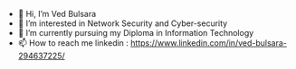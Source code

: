 - 👋 Hi, I’m Ved Bulsara
- 👀 I’m interested in Network Security and Cyber-security
- 🌱 I’m currently pursuing my Diploma in Information Technology
- 📫 How to reach me linkedin : https://www.linkedin.com/in/ved-bulsara-294637225/

<!---
vedbulsara04/vedbulsara04 is a ✨ special ✨ repository because its `README.md` (this file) appears on your GitHub profile.
You can click the Preview link to take a look at your changes.
--->

